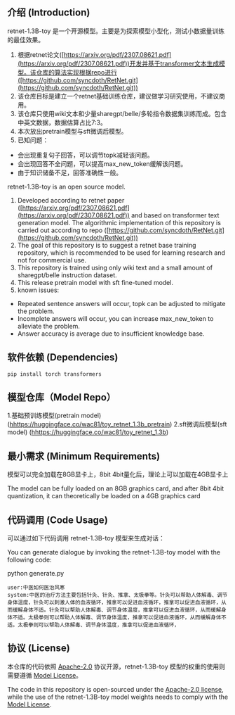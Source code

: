 ## 介绍 (Introduction)
retnet-1.3B-toy 是一个开源模型。主要是为探索模型小型化，测试小数据量训练的最佳效果。

1. 根据retnet论文([https://arxiv.org/pdf/2307.08621.pdf](https://arxiv.org/pdf/2307.08621.pdf))开发并基于transformer文本生成模型。该仓库的算法实现根据repo进行([https://github.com/syncdoth/RetNet.git](https://github.com/syncdoth/RetNet.git))
2. 该仓库目标是建立一个retnet基础训练仓库，建议做学习研究使用，不建议商用。
3. 该仓库只使用wiki文本和少量sharegpt/belle/多轮指令数据集训练而成。包含中英文数据，数据估算占比7:3。
4. 本次放出pretrain模型与sft微调后模型。
5. 已知问题：
  - 会出现重复句子回答，可以调节topk减轻该问题。
  - 会出现回答不全问题，可以提高max_new_token缓解该问题。
  - 由于知识储备不足，回答准确性一般。


retnet-1.3B-toy is an open source model.
1. Developed according to retnet paper ([https://arxiv.org/pdf/2307.08621.pdf](https://arxiv.org/pdf/2307.08621.pdf)) and based on transformer text generation model. The algorithmic implementation of this repository is carried out according to repo ([https://github.com/syncdoth/RetNet.git](https://github.com/syncdoth/RetNet.git))
2. The goal of this repository is to suggest a retnet base training repository, which is recommended to be used for learning research and not for commercial use.
3. This repository is trained using only wiki text and a small amount of sharegpt/belle instruction dataset.
4. This release pretrain model with sft fine-tuned model.
5. known issues:
- Repeated sentence answers will occur, topk can be adjusted to mitigate the problem.
- Incomplete answers will occur, you can increase max_new_token to alleviate the problem.
- Answer accuracy is average due to insufficient knowledge base.

## 软件依赖 (Dependencies)

```shell
pip install torch transformers
```

## 模型仓库（Model Repo）
1.基础预训练模型(pretrain model)
([hhttps://huggingface.co/wac81/toy_retnet_1.3b_pretrain](https://huggingface.co/wac81/toy_retnet_1.3b_pretrain))
2.sft微调后模型(sft model)
([hhttps://huggingface.co/wac81/toy_retnet_1.3b](https://huggingface.co/wac81/toy_retnet_1.3b))

## 最小需求 (Minimum Requirements)

模型可以完全加载在8GB显卡上，8bit 4bit量化后，理论上可以加载在4GB显卡上

The model can be fully loaded on an 8GB graphics card, and after 8bit 4bit quantization, it can theoretically be loaded on a 4GB graphics card

## 代码调用 (Code Usage)

可以通过如下代码调用 retnet-1.3B-toy 模型来生成对话：

You can generate dialogue by invoking the retnet-1.3B-toy model with the following code:

python generate.py

```shell
user:中医如何医治风寒
system:中医的治疗方法主要包括针灸、针灸、推拿、太极拳等。针灸可以帮助人体解毒、调节身体温度，针灸可以刺激人体的血液循环，推拿可以促进血液循环，推拿可以促进血液循环，从而缓解身体不适。针灸可以帮助人体解毒、调节身体温度，推拿可以促进血液循环，从而缓解身体不适。太极拳则可以帮助人体解毒、调节身体温度，推拿可以促进血液循环，从而缓解身体不适。太极拳则可以帮助人体解毒、调节身体温度，推拿可以促进血液循环，
```


## 协议 (License)

本仓库的代码依照 [Apache-2.0](LICENSE) 协议开源，retnet-1.3B-toy 模型的权重的使用则需要遵循 [Model License](MODEL_LICENSE)。

The code in this repository is open-sourced under the [Apache-2.0 license](LICENSE), while the use of the retnet-1.3B-toy model weights needs to comply with the [Model License](MODEL_LICENSE).
